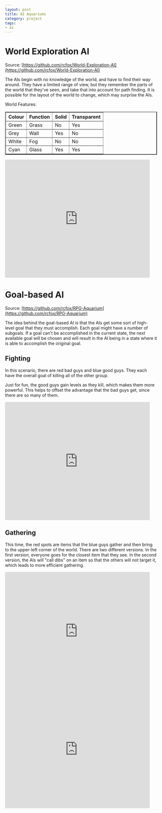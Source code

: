 ```yaml
---
layout: post
title: AI Aquariums
category: project
tags:
- ai
---
```

# World Exploration AI #

Source: [https://github.com/rcfox/World-Exploration-AI](https://github.com/rcfox/World-Exploration-AI)

The AIs begin with no knowledge of the world, and have to find their way around. They have a limited range of view, but they remember the parts of the world that they've seen, and take that into account for path finding. It is possible for the layout of the world to change, which may surprise the AIs.

World Features:
<table border="2">
<tr><th>Colour</th><th>Function</th><th>Solid</th><th>Transparent</th></tr>
<tr><td>Green </td><td>Grass   </td><td>No   </td><td>Yes        </td></tr>
<tr><td>Grey  </td><td>Wall    </td><td>Yes  </td><td>No         </td></tr>
<tr><td>White </td><td>Fog     </td><td>No   </td><td>No         </td></tr>
<tr><td>Cyan  </td><td>Glass   </td><td>Yes  </td><td>Yes        </td></tr>
</table>

<iframe title="YouTube video player" width="480" height="390" src="http://www.youtube.com/embed/oYhccD20icQ" frameborder="0">&nbsp;</iframe>

# Goal-based AI #

Source: [https://github.com/rcfox/RPG-Aquarium](https://github.com/rcfox/RPG-Aquarium)

The idea behind the goal-based AI is that the AIs get some sort of high-level goal that they must accomplish. Each goal might have a number of subgoals. If a goal can't be accomplished in the current state, the next available goal will be chosen and will result in the AI being in a state where it is able to accomplish the original goal.

## Fighting ##

In this scenario, there are red bad guys and blue good guys. They each have the overall goal of killing all of the other group.

Just for fun, the good guys gain levels as they kill, which makes them more powerful. This helps to offset the advantage that the bad guys get, since there are so many of them.

<iframe title="YouTube video player" width="480" height="390" src="http://www.youtube.com/embed/0HzK-yhYinc" frameborder="0" >&nbsp;</iframe>

## Gathering ##

This time, the red spots are items that the blue guys gather and then bring to the upper-left corner of the world. There are two different versions. In the first version, everyone goes for the closest item that they see. In the second version, the AIs will "call dibs" on an item so that the others will not target it, which leads to more efficient gathering.

<iframe title="YouTube video player" width="480" height="390" src="http://www.youtube.com/embed/_U05ccQ5lsA" frameborder="0" >&nbsp;</iframe>

<iframe title="YouTube video player" width="480" height="390" src="http://www.youtube.com/embed/ku6fDRV-OGs" frameborder="0" >&nbsp;</iframe>
